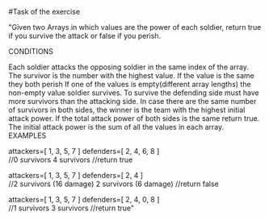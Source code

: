 #Task of the exercise

"Given two Arrays in which values are the power of each soldier, return true if you survive the attack or false if you perish.

CONDITIONS

Each soldier attacks the opposing soldier in the same index of the array. The survivor is the number with the highest value.
If the value is the same they both perish
If one of the values is empty(different array lengths) the non-empty value soldier survives.
To survive the defending side must have more survivors than the attacking side.
In case there are the same number of survivors in both sides, the winner is the team with the highest initial attack power. If the total attack power of both sides is the same return true.
The initial attack power is the sum of all the values in each array.
EXAMPLES

attackers=[ 1, 3, 5, 7 ]   defenders=[ 2, 4, 6, 8 ]  
//0 survivors                4 survivors
//return true


attackers=[ 1, 3, 5, 7 ]   defenders=[ 2, 4 ]  
//2 survivors  (16 damage)   2 survivors (6 damage)
//return false

attackers=[ 1, 3, 5, 7 ]   defenders=[ 2, 4, 0, 8 ]  
//1 survivors                3 survivors 
//return true"